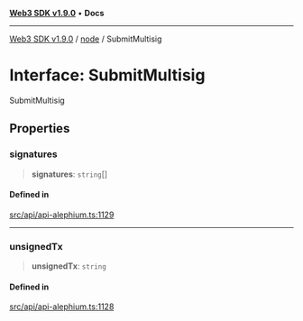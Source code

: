 [**Web3 SDK v1.9.0**](../../../README.md) • **Docs**

***

[Web3 SDK v1.9.0](../../../globals.md) / [node](../README.md) / SubmitMultisig

# Interface: SubmitMultisig

SubmitMultisig

## Properties

### signatures

> **signatures**: `string`[]

#### Defined in

[src/api/api-alephium.ts:1129](https://github.com/Mystic-Nayy/alephium-web3/blob/ee41f5e0e7d7fb0b155fe62f05b2ac03772895ca/packages/web3/src/api/api-alephium.ts#L1129)

***

### unsignedTx

> **unsignedTx**: `string`

#### Defined in

[src/api/api-alephium.ts:1128](https://github.com/Mystic-Nayy/alephium-web3/blob/ee41f5e0e7d7fb0b155fe62f05b2ac03772895ca/packages/web3/src/api/api-alephium.ts#L1128)
